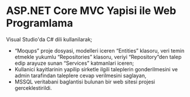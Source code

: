 # ASP.NET Core MVC Yapisi ile Web Programlama
Visual Studio'da C# dili kullanilarak; <br>
- “Moqups” proje dosyasi, modelleri iceren “Entities” klasoru, veri temin etmekle yukumlu “Repositories” klasoru, veriyi “Repository”den talep edip arayuze sunan “Services” katmanlari iceren; <br>
- Kullanici kayitlarinin yapilip sirketle ilgili taleplerin gonderilmesini ve admin tarafindan taleplere cevap verilmesini saglayan, <br>
- MSSQL veritabani baglantisi bulunan bir web sitesi projesi gerceklestirildi.
  
